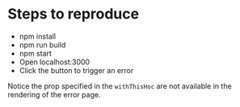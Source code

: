 # Steps to reproduce

- npm install
- npm run build
- npm start
- Open localhost:3000
- Click the button to trigger an error

Notice the prop specified in the `withThisHoc` are not available in the rendering of the error page.
